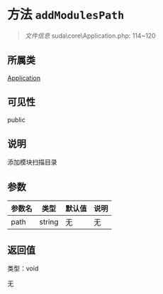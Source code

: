 # 方法 `addModulesPath`

> *文件信息* suda\core\Application.php: 114~120

## 所属类 

[Application](../Application.md)

## 可见性

public

## 说明

添加模块扫描目录


## 参数


| 参数名 | 类型 | 默认值 | 说明 |
|--------|-----|-------|-------|
| path |  string | 无 | 无 |



## 返回值

类型：void

无

